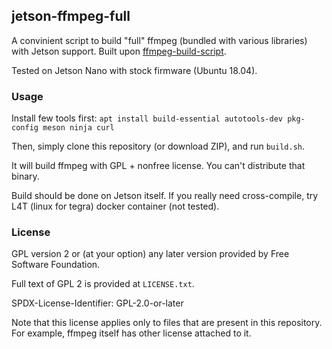 ## jetson-ffmpeg-full

A convinient script to build "full" ffmpeg (bundled with various libraries) with Jetson support.
Built upon [ffmpeg-build-script](https://github.com/markus-perl/ffmpeg-build-script).

Tested on Jetson Nano with stock firmware (Ubuntu 18.04).

### Usage
Install few tools first: `apt install build-essential autotools-dev pkg-config meson ninja curl`

Then, simply clone this repository (or download ZIP), and run `build.sh`.

It will build ffmpeg with GPL + nonfree license.
You can't distribute that binary.

Build should be done on Jetson itself.
If you really need cross-compile, try L4T (linux for tegra) docker container (not tested).

### License
GPL version 2 or (at your option) any later version provided by Free Software Foundation.

Full text of GPL 2 is provided at `LICENSE.txt`.

SPDX-License-Identifier: GPL-2.0-or-later

Note that this license applies only to files that are present in this repository.
For example, ffmpeg itself has other license attached to it.
